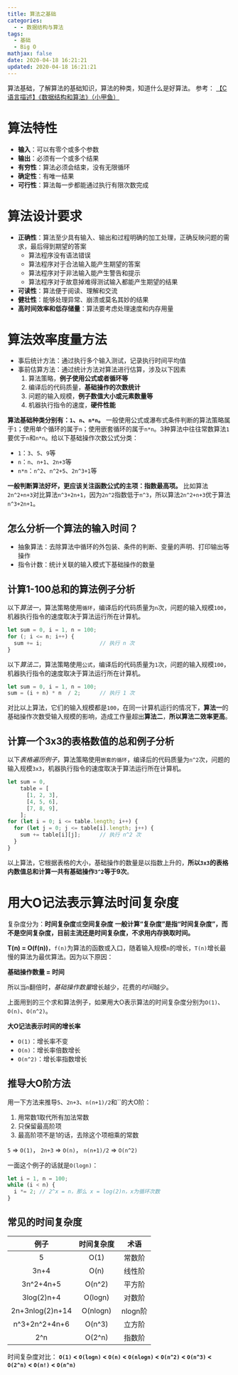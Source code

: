 ```yaml
---
title: 算法之基础
categories:
  - - 数据结构与算法
tags:
  - 基础
  - Big O
mathjax: false
date: 2020-04-18 16:21:21
updated: 2020-04-18 16:21:21
---
```


算法基础，了解算法的基础知识，算法的种类，知道什么是好算法。
参考：
[【C语言描述】《数据结构和算法》（小甲鱼）](https://www.bilibili.com/video/BV1jW411K7yg)

<!-- more -->

# 算法特性

- **输入**：可以有零个或多个参数
- **输出**：必须有一个或多个结果
- **有穷性**：算法必须会结束，没有无限循环
- **确定性**：有唯一结果
- **可行性**：算法每一步都能通过执行有限次数完成
  
# 算法设计要求

- **正确性**：算法至少具有输入、输出和过程明确的加工处理，正确反映问题的需求，最后得到期望的答案
  - 算法程序没有语法错误
  - 算法程序对于合法输入能产生期望的答案
  - 算法程序对于非法输入能产生警告和提示
  - 算法程序对于故意掉难得测试输入都能产生期望的结果
- **可读性**：算法便于阅读、理解和交流
- **健壮性**：能够处理异常、崩溃或莫名其妙的结果
- **高时间效率和低存储量**：算法要考虑处理速度和内存用量
  
# 算法效率度量方法

- 事后统计方法：通过执行多个输入测试，记录执行时间平均值
- 事前估算方法：通过统计方法对算法进行估算，涉及以下因素
  1. 算法策略，**例子使用公式或者循环等**
  2. 编译后的代码质量，**基础操作的次数统计**
  3. 问题的输入规模，**例子数值大小或元素数量等**
  4. 机器执行指令的速度，**硬件性能**

**算法基础种类分别有：`1`、`n`、`n*n`。**
一般使用公式或瀑布式条件判断的算法策略属于`1`；使用单个循环的属于`n`；使用嵌套循环的属于`n*n`。3种算法中往往常数算法`1`要优于`n`和`n*n`。给以下基础操作次数公式分类：
- `1`：`3`、`5`、`9`等
- `n`：`n`、`n+1`、`2n+3`等
- `n*n`：`n^2`、`n^2+5`、`2n^3+1`等

**一般判断算法好坏，更应该关注函数公式的主项：指数最高项。**
比如算法`2n^2+n+3`对比算法`n^3+2n+1`，因为`2n^2`指数低于`n^3`，所以算法`2n^2+n+3`优于算法`n^3+2n+1`。

## 怎么分析一个算法的输入时间？

- 抽象算法：去除算法中循环的外包装、条件的判断、变量的声明、打印输出等操作
- 指令计数：统计关联的输入模式下基础操作的数量

## 计算1-100总和的算法例子分析

以下*算法一*，算法策略使用`循环`，编译后的代码质量为`n`次，问题的输入规模`100`，机器执行指令的速度取决于算法运行所在计算机。

``` js JavaScript 算法一
let sum = 0, i = 1, n = 100;
for (; i <= n; i++) {
  sum += i;                  // 执行 n 次
}
```

以下*算法二*，算法策略使用`公式`，编译后的代码质量为`1`次，问题的输入规模`100`，机器执行指令的速度取决于算法运行所在计算机。

``` js JavaScript 算法二
let sum = 0, i = 1, n = 100;
sum = (i + n) * n  / 2;      // 执行 1 次
```

对比以上算法，它们的输入规模都是`100`，在同一计算机运行的情况下，**算法一**的基础操作次数受输入规模的影响，造成工作量超出**算法二**，**所以算法二效率更高**。

## 计算一个3x3的表格数值的总和例子分析

以下*表格遍历例子*，算法策略使用`嵌套的循环`，编译后的代码质量为`n^2`次，问题的输入规模`3x3`，机器执行指令的速度取决于算法运行所在计算机。

``` js JavaScript 表格遍历求和例子
let sum = 0, 
    table = [
      [1, 2, 3],
      [4, 5, 6],
      [7, 8, 9],
    ];
for (let i = 0; i <= table.length; i++) {
  for (let j = 0; j <= table[i].length; j++) {
    sum += table[i][j];      // 执行 n^2 次
  }
}
```

以上算法，它根据表格的大小，基础操作的数量是以指数上升的，**所以`3x3`的表格内数值总和计算一共有基础操作`3^2`等于9次**。

# 用大O记法表示算法时间复杂度

复杂度分为：**时间复杂度**或**空间复杂度**
**一般计算“复杂度”是指“时间复杂度”，而不是空间复杂度，目前主流还是时间复杂度，不求用内存换取时间。**

**T(n) = O(f(n))**，`f(n)`为算法的函数或入口，随着输入规模`n`的增长，`T(n)`增长最慢的算法为最优算法。因为以下原因：

**基础操作数量 = 时间**

所以当`n`翻倍时，*基础操作数量*增长越少，花费的*时间*越少。

上面用到的三个求和算法例子，如果用大O表示算法的时间复杂度分别为`O(1)`、`O(n)`、`O(n^2)`。

**大O记法表示时间的增长率**

- `O(1)`：增长率不变
- `O(n)`：增长率倍数增长
- `O(n^2)`：增长率指数增长

## 推导大O阶方法

用一下方法来推导`5`、`2n+3`、`n(n+1)/2`和``的大O阶：

1. 用常数1取代所有加法常数
2. 只保留最高阶项
3. 最高阶项不是1的话，去除这个项相乘的常数

`5` => `O(1)`，
`2n+3` => `O(n)`，
`n(n+1)/2` => `O(n^2)`

一面这个例子的话就是`O(logn)`：

``` js JavaScript
let i = 1, n = 100;
while (i < n) {
  i *= 2; // 2^x = n，那么 x = log(2)n，x为循环次数
}
```

## 常见的时间复杂度

| 例子 | 时间复杂度 | 术语 |
| :---: | :---: | :---: |
| 5 | O(1) | 常数阶 |
| 3n+4 | O(n) | 线性阶 |
| 3n^2+4n+5 | O(n^2) | 平方阶 |
| 3log(2)n+4 | O(logn) | 对数阶 |
| 2n+3nlog(2)n+14 | O(nlogn) | nlogn阶 |
| n^3+2n^2+4n+6 | O(n^3) | 立方阶 |
| 2^n | O(2^n) | 指数阶 |

时间复杂度对比：
**`O(1)` < `O(logn)` < `O(n)` < `O(nlogn)` < `O(n^2)` < `O(n^3)` < `O(2^n)` < `O(n!)` < `O(n^n)`**
